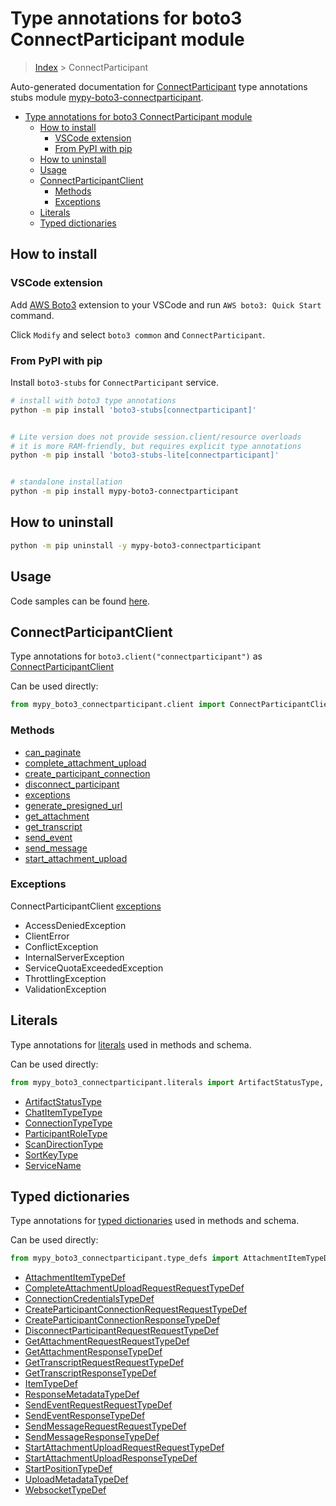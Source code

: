 <a id="type-annotations-for-boto3-connectparticipant-module"></a>

# Type annotations for boto3 ConnectParticipant module

> [Index](..) > ConnectParticipant

Auto-generated documentation for
[ConnectParticipant](https://boto3.amazonaws.com/v1/documentation/api/latest/reference/services/connectparticipant.html#ConnectParticipant)
type annotations stubs module
[mypy-boto3-connectparticipant](https://pypi.org/project/mypy-boto3-connectparticipant/).

- [Type annotations for boto3 ConnectParticipant module](#type-annotations-for-boto3-connectparticipant-module)
  - [How to install](#how-to-install)
    - [VSCode extension](#vscode-extension)
    - [From PyPI with pip](#from-pypi-with-pip)
  - [How to uninstall](#how-to-uninstall)
  - [Usage](#usage)
  - [ConnectParticipantClient](#connectparticipantclient)
    - [Methods](#methods)
    - [Exceptions](#exceptions)
  - [Literals](#literals)
  - [Typed dictionaries](#typed-dictionaries)

<a id="how-to-install"></a>

## How to install

<a id="vscode-extension"></a>

### VSCode extension

Add
[AWS Boto3](https://marketplace.visualstudio.com/items?itemName=Boto3typed.boto3-ide)
extension to your VSCode and run `AWS boto3: Quick Start` command.

Click `Modify` and select `boto3 common` and `ConnectParticipant`.

<a id="from-pypi-with-pip"></a>

### From PyPI with pip

Install `boto3-stubs` for `ConnectParticipant` service.

```bash
# install with boto3 type annotations
python -m pip install 'boto3-stubs[connectparticipant]'


# Lite version does not provide session.client/resource overloads
# it is more RAM-friendly, but requires explicit type annotations
python -m pip install 'boto3-stubs-lite[connectparticipant]'


# standalone installation
python -m pip install mypy-boto3-connectparticipant
```

<a id="how-to-uninstall"></a>

## How to uninstall

```bash
python -m pip uninstall -y mypy-boto3-connectparticipant
```

<a id="usage"></a>

## Usage

Code samples can be found [here](./usage.md).

<a id="connectparticipantclient"></a>

## ConnectParticipantClient

Type annotations for `boto3.client("connectparticipant")` as
[ConnectParticipantClient](./client.md)

Can be used directly:

```python
from mypy_boto3_connectparticipant.client import ConnectParticipantClient
```

<a id="methods"></a>

### Methods

- [can_paginate](./client.md#can_paginate)
- [complete_attachment_upload](./client.md#complete_attachment_upload)
- [create_participant_connection](./client.md#create_participant_connection)
- [disconnect_participant](./client.md#disconnect_participant)
- [exceptions](./client.md#exceptions)
- [generate_presigned_url](./client.md#generate_presigned_url)
- [get_attachment](./client.md#get_attachment)
- [get_transcript](./client.md#get_transcript)
- [send_event](./client.md#send_event)
- [send_message](./client.md#send_message)
- [start_attachment_upload](./client.md#start_attachment_upload)

<a id="exceptions"></a>

### Exceptions

ConnectParticipantClient [exceptions](./client.md#exceptions)

- AccessDeniedException
- ClientError
- ConflictException
- InternalServerException
- ServiceQuotaExceededException
- ThrottlingException
- ValidationException

<a id="literals"></a>

## Literals

Type annotations for [literals](./literals.md) used in methods and schema.

Can be used directly:

```python
from mypy_boto3_connectparticipant.literals import ArtifactStatusType, ...
```

- [ArtifactStatusType](./literals.md#artifactstatustype)
- [ChatItemTypeType](./literals.md#chatitemtypetype)
- [ConnectionTypeType](./literals.md#connectiontypetype)
- [ParticipantRoleType](./literals.md#participantroletype)
- [ScanDirectionType](./literals.md#scandirectiontype)
- [SortKeyType](./literals.md#sortkeytype)
- [ServiceName](./literals.md#servicename)

<a id="typed-dictionaries"></a>

## Typed dictionaries

Type annotations for [typed dictionaries](./type_defs.md) used in methods and
schema.

Can be used directly:

```python
from mypy_boto3_connectparticipant.type_defs import AttachmentItemTypeDef, ...
```

- [AttachmentItemTypeDef](./type_defs.md#attachmentitemtypedef)
- [CompleteAttachmentUploadRequestRequestTypeDef](./type_defs.md#completeattachmentuploadrequestrequesttypedef)
- [ConnectionCredentialsTypeDef](./type_defs.md#connectioncredentialstypedef)
- [CreateParticipantConnectionRequestRequestTypeDef](./type_defs.md#createparticipantconnectionrequestrequesttypedef)
- [CreateParticipantConnectionResponseTypeDef](./type_defs.md#createparticipantconnectionresponsetypedef)
- [DisconnectParticipantRequestRequestTypeDef](./type_defs.md#disconnectparticipantrequestrequesttypedef)
- [GetAttachmentRequestRequestTypeDef](./type_defs.md#getattachmentrequestrequesttypedef)
- [GetAttachmentResponseTypeDef](./type_defs.md#getattachmentresponsetypedef)
- [GetTranscriptRequestRequestTypeDef](./type_defs.md#gettranscriptrequestrequesttypedef)
- [GetTranscriptResponseTypeDef](./type_defs.md#gettranscriptresponsetypedef)
- [ItemTypeDef](./type_defs.md#itemtypedef)
- [ResponseMetadataTypeDef](./type_defs.md#responsemetadatatypedef)
- [SendEventRequestRequestTypeDef](./type_defs.md#sendeventrequestrequesttypedef)
- [SendEventResponseTypeDef](./type_defs.md#sendeventresponsetypedef)
- [SendMessageRequestRequestTypeDef](./type_defs.md#sendmessagerequestrequesttypedef)
- [SendMessageResponseTypeDef](./type_defs.md#sendmessageresponsetypedef)
- [StartAttachmentUploadRequestRequestTypeDef](./type_defs.md#startattachmentuploadrequestrequesttypedef)
- [StartAttachmentUploadResponseTypeDef](./type_defs.md#startattachmentuploadresponsetypedef)
- [StartPositionTypeDef](./type_defs.md#startpositiontypedef)
- [UploadMetadataTypeDef](./type_defs.md#uploadmetadatatypedef)
- [WebsocketTypeDef](./type_defs.md#websockettypedef)
